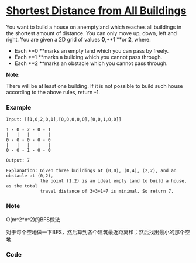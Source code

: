 # [Shortest Distance from All Buildings](https://leetcode.com/problems/shortest-distance-from-all-buildings/description/)

You want to build a house on anemptyland which reaches all buildings in the shortest amount of distance. You can only move up, down, left and right. You are given a 2D grid of values **0**,**1 **or **2**, where:

* Each **0 **marks an empty land which you can pass by freely.
* Each **1 **marks a building which you cannot pass through.
* Each **2 **marks an obstacle which you cannot pass through.

**Note:**

There will be at least one building. If it is not possible to build such house according to the above rules, return -1.

### Example

```
Input: [[1,0,2,0,1],[0,0,0,0,0],[0,0,1,0,0]]

1 - 0 - 2 - 0 - 1
|   |   |   |   |
0 - 0 - 0 - 0 - 0
|   |   |   |   |
0 - 0 - 1 - 0 - 0

Output: 7 

Explanation: Given three buildings at (0,0), (0,4), (2,2), and an obstacle at (0,2),
             the point (1,2) is an ideal empty land to build a house, as the total 
             travel distance of 3+3+1=7 is minimal. So return 7.
```

### Note

O\(m^2\*n^2\)的BFS做法

对于每个空地做一下BFS，然后算到各个建筑最近距离和；然后找出最小的那个空地

### Code

```

```



